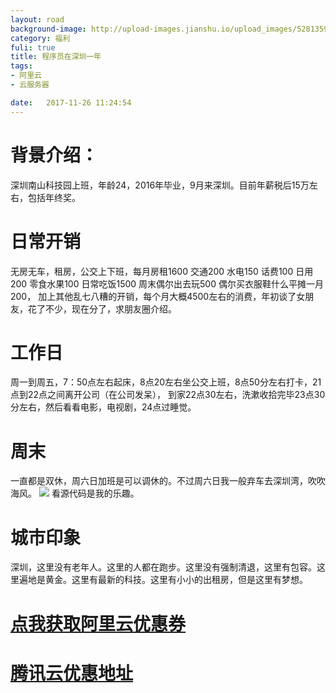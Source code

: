 ```yaml
---
layout: road
background-image: http://upload-images.jianshu.io/upload_images/5281359-dd7761c4023593fa?imageMogr2/auto-orient/strip%7CimageView2/2/w/1240
category: 福利
fuli: true
title: 程序员在深圳一年
tags:
- 阿里云
- 云服务器

date:   2017-11-26 11:24:54
---
```




# 背景介绍：
深圳南山科技园上班，年龄24，2016年毕业，9月来深圳。目前年薪税后15万左右，包括年终奖。

# 日常开销
无房无车，租房，公交上下班，每月房租1600 交通200 水电150 话费100 日用200 零食水果100 日常吃饭1500 周末偶尔出去玩500 偶尔买衣服鞋什么平摊一月200，
加上其他乱七八糟的开销，每个月大概4500左右的消费，年初谈了女朋友，花了不少，现在分了，求朋友圈介绍。

# 工作日

周一到周五，7：50点左右起床，8点20左右坐公交上班，8点50分左右打卡，21点到22点之间离开公司（在公司发呆），
到家22点30左右，洗漱收拾完毕23点30分左右，然后看看电影，电视剧，24点过睡觉。

# 周末
一直都是双休，周六日加班是可以调休的。不过周六日我一般弃车去深圳湾，吹吹海风。
![](http://upload-images.jianshu.io/upload_images/3498661-b6ebd2a8d5b00bac.JPG?imageMogr2/auto-orient/strip%7CimageView2/2/w/1240)
看源代码是我的乐趣。

# 城市印象
深圳，这里没有老年人。这里的人都在跑步。这里没有强制清退，这里有包容。这里遍地是黄金。这里有最新的科技。这里有小小的出租房，但是这里有梦想。


# **[点我获取阿里云优惠券](https://promotion.aliyun.com/ntms/act/ambassador/sharetouser.html?userCode=vf2b5zld&utm_source=vf2b5zld)**

# **[腾讯云优惠地址](https://cloud.tencent.com/redirect.php?redirect=1001&cps_key=1cdaea7b77fe67188b187bce55796594)**